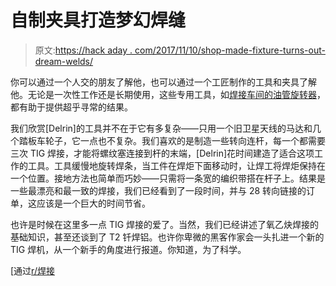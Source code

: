 # 自制夹具打造梦幻焊缝

> 原文:[https://hack aday . com/2017/11/10/shop-made-fixture-turns-out-dream-welds/](https://hackaday.com/2017/11/10/shop-made-fixture-turns-out-dream-welds/)

你可以通过一个人交的朋友了解他，也可以通过一个工匠制作的工具和夹具了解他。无论是一次性工作还是长期使用，这些专用工具，如[焊接车间的油管旋转器](https://imgur.com/gallery/bhDlX)，都有助于提供超乎寻常的结果。

我们欣赏[Delrin]的工具并不在于它有多复杂——只用一个旧卫星天线的马达和几个踏板车轮子，它一点也不复杂。我们喜欢的是制造一些转向连杆，每一个都需要三次 TIG 焊接，才能将螺纹塞连接到杆的末端，[Delrin]花时间建造了适合这项工作的工具。工具缓慢地旋转焊条，当工件在焊炬下面移动时，让焊工将焊炬保持在一个位置。接地方法也简单而巧妙——只需将一条宽的编织带搭在杆子上。结果是一些最漂亮和最一致的焊接，我们已经看到了一段时间，并与 28 转向链接的订单，这应该是一个巨大的时间节省。

也许是时候在这里多一点 TIG 焊接的爱了。当然，我们已经讲述了氧乙炔焊接的基础知识，甚至还谈到了 T2 钎焊铝。也许你卑微的黑客作家会一头扎进一个新的 TIG 焊机，从一个新手的角度进行报道。你知道，为了科学。

[通过[r/焊接](https://www.reddit.com/r/Welding/comments/7back0/made_a_quick_and_dirty_tube_rotator_over_the/)